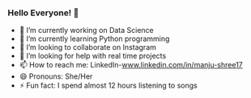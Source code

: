 ### Hello Everyone! 👋

- 🔭 I’m currently working on Data Science
- 🌱 I’m currently learning Python programming
- 👯 I’m looking to collaborate on Instagram
- 🤔 I’m looking for help with real time projects
- 📫 How to reach me: LinkedIn-www.linkedin.com/in/manju-shree17
- 😄 Pronouns: She/Her
- ⚡ Fun fact: I spend almost 12 hours listening to songs
  
